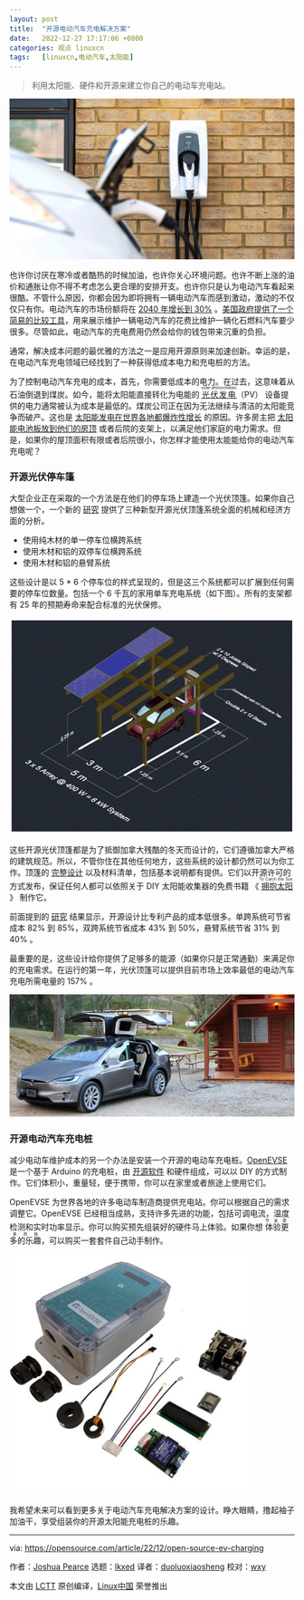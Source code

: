 ```yaml
---
layout: post
title:	"开源电动汽车充电解决方案"
date:	2022-12-27 17:17:06 +0800 
categories:	观点 linuxcn 
tags:	[linuxcn,电动汽车,太阳能]
---
```




> 
> 利用太阳能、硬件和开源来建立你自己的电动车充电站。
> 
> 
> 


![](/Asserts/Images/album/202212/27/171530ayuyongagafyxp5o.jpg)


也许你讨厌在寒冷或者酷热的时候加油，也许你关心环境问题。也许不断上涨的油价和通胀让你不得不考虑怎么更合理的安排开支。也许你只是认为电动汽车看起来很酷。不管什么原因，你都会因为即将拥有一辆电动汽车而感到激动，激动的不仅仅只有你。电动汽车的市场份额将在 [2040 年增长到 30%](https://about.bnef.com/electric-vehicle-outlook/) 。[美国政府提供了一个简易的比较工具](https://fueleconomy.gov/feg/Find.do?action=sbsSelect)，用来展示维护一辆电动汽车的花费比维护一辆化石燃料汽车要少很多。尽管如此，电动汽车的充电费用仍然会给你的钱包带来沉重的负担。


通常，解决成本问题的最优雅的方法之一是应用开源原则来加速创新。幸运的是，在电动汽车充电领域已经找到了一种获得低成本电力和充电桩的方法。


为了控制电动汽车充电的成本，首先，你需要低成本的电力。在过去，这意味着从石油倒退到煤炭。如今，能将太阳能直接转化为电能的 <ruby> <a href="https://opensource.com/article/21/11/open-source-solar-power">  光伏发电 </a> <rt>  solar photovolataic </rt></ruby>（PV） 设备提供的电力通常被认为成本是最低的。煤炭公司正在因为无法继续与清洁的太阳能竞争而破产。这也是 [太阳能发电在世界各地都爆炸性增长](https://www.alliedmarketresearch.com/photovoltaic-market) 的原因。许多房主把 [太阳能电池板放到他们的房顶](/article-15374-1.html) 或者后院的支架上，以满足他们家庭的电力需求。但是，如果你的屋顶面积有限或者后院很小，你怎样才能使用太能能给你的电动汽车充电呢？


### 开源光伏停车篷


大型企业正在采取的一个方法是在他们的停车场上建造一个光伏顶篷。如果你自己想做一个，一个新的 [研究](https://doi.org/10.3390/technologies10060114) 提供了三种新型开源光伏顶篷系统全面的机械和经济方面的分析。


* 使用纯木材的单一停车位横跨系统
* 使用木材和铝的双停车位横跨系统
* 使用木材和铝的悬臂系统


这些设计是以 5 \* 6 个停车位的样式呈现的，但是这三个系统都可以扩展到任何需要的停车位数量。包括一个 6 千瓦的家用单车充电系统（如下图）。所有的支架都有 25 年的预期寿命来配合标准的光伏保修。


![Image of a single car PV canopy.](/Asserts/Images/album/202212/27/171628p471is3p7ohe8bgi.jpg)


这些开源光伏顶篷都是为了抵御加拿大残酷的冬天而设计的，它们遵循加拿大严格的建筑规范。所以，不管你住在其他任何地方，这些系统的设计都仍然可以为你工作。顶篷的 [完整设计](https://www.appropedia.org/Open-source_Photovoltaic_-_Electrical_Vehicle_Carport_Designs) 以及材料清单，包括基本说明都有提供。它们以开源许可的方式发布，保证任何人都可以依照关于 DIY 太阳能收集器的免费书籍 《<ruby> <a href="https://tocatchthesun.com/">  拥抱太阳 </a> <rt>  To Catch the Sun </rt></ruby>》 制作它。


前面提到的 [研究](https://doi.org/10.3390/technologies10060114) 结果显示，开源设计比专利产品的成本低很多。单跨系统可节省成本 82% 到 85%，双跨系统节省成本 43% 到 50%，悬臂系统节省 31% 到 40% 。


最重要的是，这些设计给你提供了足够多的能源（如果你只是正常通勤）来满足你的充电需求。在运行的第一年，光伏顶篷可以提供目前市场上效率最低的电动汽车充电所需电量的 157% 。


![Image of an OpenEVSE charging station.](/Asserts/Images/album/202212/27/171634eeaa5k1863lt1at4.jpg)


### 开源电动汽车充电桩


减少电动车维护成本的另一个办法是安装一个开源的电动车充电桩。[OpenEVSE](https://openevse.com/index.html) 是一个基于 Arduino 的充电桩，由 [开源软件](https://github.com/OpenEVSE) 和硬件组成，可以以 DIY 的方式制作。它们体积小，重量轻，便于携带，你可以在家里或者旅途上使用它们。


OpenEVSE 为世界各地的许多电动车制造商提供充电站。你可以根据自己的需求调整它。OpenEVSE 已经相当成熟，支持许多先进的功能，包括可调电流，温度检测和实时功率显示。你可以购买预先组装好的硬件马上体验。如果你想<ruby> 体验更多的乐趣 <rt>  节省更多的钱 </rt></ruby>，可以购买一套套件自己动手制作。


![Image of the OpenEVSE kit.](/Asserts/Images/album/202212/27/171640cje9rzwuw0uud6a6.jpg)


我希望未来可以看到更多关于电动汽车充电解决方案的设计。睁大眼睛，撸起袖子加油干，享受组装你的开源太阳能充电桩的乐趣。




---


via: <https://opensource.com/article/22/12/open-source-ev-charging>


作者：[Joshua Pearce](https://opensource.com/users/jmpearce) 选题：[lkxed](https://github.com/lkxed) 译者：[duoluoxiaosheng](https://github.com/duoluoxiaosheng) 校对：[wxy](https://github.com/wxy)


本文由 [LCTT](https://github.com/LCTT/TranslateProject) 原创编译，[Linux中国](https://linux.cn/) 荣誉推出
